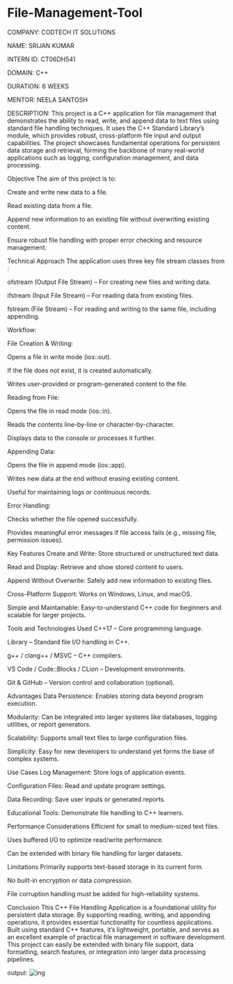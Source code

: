 # File-Management-Tool

COMPANY: CODTECH IT SOLUTIONS

NAME: SRIJAN KUMAR

INTERN ID: CT06DH541

DOMAIN: C++

DURATION: 6 WEEKS

MENTOR: NEELA SANTOSH

DESCRIPTION:
This project is a C++ application for file management that demonstrates the ability to read, write, and append data to text files using standard file handling techniques. It uses the C++ Standard Library’s <fstream> module, which provides robust, cross-platform file input and output capabilities. The project showcases fundamental operations for persistent data storage and retrieval, forming the backbone of many real-world applications such as logging, configuration management, and data processing.

Objective
The aim of this project is to:

Create and write new data to a file.

Read existing data from a file.

Append new information to an existing file without overwriting existing content.

Ensure robust file handling with proper error checking and resource management.

Technical Approach
The application uses three key file stream classes from <fstream>:

ofstream (Output File Stream) – For creating new files and writing data.

ifstream (Input File Stream) – For reading data from existing files.

fstream (File Stream) – For reading and writing to the same file, including appending.

Workflow:

File Creation & Writing:

Opens a file in write mode (ios::out).

If the file does not exist, it is created automatically.

Writes user-provided or program-generated content to the file.

Reading from File:

Opens the file in read mode (ios::in).

Reads the contents line-by-line or character-by-character.

Displays data to the console or processes it further.

Appending Data:

Opens the file in append mode (ios::app).

Writes new data at the end without erasing existing content.

Useful for maintaining logs or continuous records.

Error Handling:

Checks whether the file opened successfully.

Provides meaningful error messages if file access fails (e.g., missing file, permission issues).

Key Features
Create and Write: Store structured or unstructured text data.

Read and Display: Retrieve and show stored content to users.

Append Without Overwrite: Safely add new information to existing files.

Cross-Platform Support: Works on Windows, Linux, and macOS.

Simple and Maintainable: Easy-to-understand C++ code for beginners and scalable for larger projects.

Tools and Technologies Used
C++17 – Core programming language.

<fstream> Library – Standard file I/O handling in C++.

g++ / clang++ / MSVC – C++ compilers.

VS Code / Code::Blocks / CLion – Development environments.

Git & GitHub – Version control and collaboration (optional).

Advantages
Data Persistence: Enables storing data beyond program execution.

Modularity: Can be integrated into larger systems like databases, logging utilities, or report generators.

Scalability: Supports small text files to large configuration files.

Simplicity: Easy for new developers to understand yet forms the base of complex systems.

Use Cases
Log Management: Store logs of application events.

Configuration Files: Read and update program settings.

Data Recording: Save user inputs or generated reports.

Educational Tools: Demonstrate file handling to C++ learners.

Performance Considerations
Efficient for small to medium-sized text files.

Uses buffered I/O to optimize read/write performance.

Can be extended with binary file handling for larger datasets.

Limitations
Primarily supports text-based storage in its current form.

No built-in encryption or data compression.

File corruption handling must be added for high-reliability systems.

Conclusion
This C++ File Handling Application is a foundational utility for persistent data storage. By supporting reading, writing, and appending operations, it provides essential functionality for countless applications. Built using standard C++ features, it’s lightweight, portable, and serves as an excellent example of practical file management in software development. This project can easily be extended with binary file support, data formatting, search features, or integration into larger data processing pipelines.

output:
![ing](https://github.com/user-attachments/assets/ad4a10dc-8162-401d-8ac1-6d8e7dc0c570)
